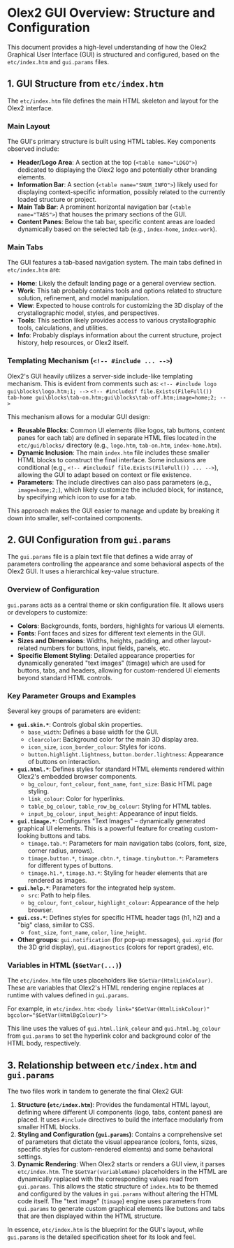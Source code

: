 # Olex2 GUI Overview: Structure and Configuration

This document provides a high-level understanding of how the Olex2 Graphical User Interface (GUI) is structured and configured, based on the `etc/index.htm` and `gui.params` files.

## 1. GUI Structure from `etc/index.htm`

The `etc/index.htm` file defines the main HTML skeleton and layout for the Olex2 interface.

### Main Layout

The GUI's primary structure is built using HTML tables. Key components observed include:

*   **Header/Logo Area**: A section at the top (`<table name="LOGO">`) dedicated to displaying the Olex2 logo and potentially other branding elements.
*   **Information Bar**: A section (`<table name="SNUM_INFO">`) likely used for displaying context-specific information, possibly related to the currently loaded structure or project.
*   **Main Tab Bar**: A prominent horizontal navigation bar (`<table name="TABS">`) that houses the primary sections of the GUI.
*   **Content Panes**: Below the tab bar, specific content areas are loaded dynamically based on the selected tab (e.g., `index-home`, `index-work`).

### Main Tabs

The GUI features a tab-based navigation system. The main tabs defined in `etc/index.htm` are:

*   **Home**: Likely the default landing page or a general overview section.
*   **Work**: This tab probably contains tools and options related to structure solution, refinement, and model manipulation.
*   **View**: Expected to house controls for customizing the 3D display of the crystallographic model, styles, and perspectives.
*   **Tools**: This section likely provides access to various crystallographic tools, calculations, and utilities.
*   **Info**: Probably displays information about the current structure, project history, help resources, or Olex2 itself.

### Templating Mechanism (`<!-- #include ... -->`)

Olex2's GUI heavily utilizes a server-side include-like templating mechanism. This is evident from comments such as:
`<!-- #include logo gui\blocks\logo.htm;1; -->`
`<!-- #includeif file.Exists(FileFull()) tab-home gui\blocks\tab-on.htm;gui\blocks\tab-off.htm;image=home;2; -->`

This mechanism allows for a modular GUI design:

*   **Reusable Blocks**: Common UI elements (like logos, tab buttons, content panes for each tab) are defined in separate HTML files located in the `etc/gui/blocks/` directory (e.g., `logo.htm`, `tab-on.htm`, `index-home.htm`).
*   **Dynamic Inclusion**: The main `index.htm` file includes these smaller HTML blocks to construct the final interface. Some inclusions are conditional (e.g., `<!-- #includeif file.Exists(FileFull()) ... -->`), allowing the GUI to adapt based on context or file existence.
*   **Parameters**: The include directives can also pass parameters (e.g., `image=home;2;`), which likely customize the included block, for instance, by specifying which icon to use for a tab.

This approach makes the GUI easier to manage and update by breaking it down into smaller, self-contained components.

## 2. GUI Configuration from `gui.params`

The `gui.params` file is a plain text file that defines a wide array of parameters controlling the appearance and some behavioral aspects of the Olex2 GUI. It uses a hierarchical key-value structure.

### Overview of Configuration

`gui.params` acts as a central theme or skin configuration file. It allows users or developers to customize:

*   **Colors**: Backgrounds, fonts, borders, highlights for various UI elements.
*   **Fonts**: Font faces and sizes for different text elements in the GUI.
*   **Sizes and Dimensions**: Widths, heights, padding, and other layout-related numbers for buttons, input fields, panels, etc.
*   **Specific Element Styling**: Detailed appearance properties for dynamically generated "text images" (timage) which are used for buttons, tabs, and headers, allowing for custom-rendered UI elements beyond standard HTML controls.

### Key Parameter Groups and Examples

Several key groups of parameters are evident:

*   **`gui.skin.*`**: Controls global skin properties.
    *   `base_width`: Defines a base width for the GUI.
    *   `clearcolor`: Background color for the main 3D display area.
    *   `icon_size`, `icon_border_colour`: Styles for icons.
    *   `button.highlight.lightness`, `button.border.lightness`: Appearance of buttons on interaction.
*   **`gui.html.*`**: Defines styles for standard HTML elements rendered within Olex2's embedded browser components.
    *   `bg_colour`, `font_colour`, `font_name`, `font_size`: Basic HTML page styling.
    *   `link_colour`: Color for hyperlinks.
    *   `table_bg_colour`, `table_row_bg_colour`: Styling for HTML tables.
    *   `input_bg_colour`, `input_height`: Appearance of input fields.
*   **`gui.timage.*`**: Configures "Text Images" – dynamically generated graphical UI elements. This is a powerful feature for creating custom-looking buttons and tabs.
    *   `timage.tab.*`: Parameters for main navigation tabs (colors, font, size, corner radius, arrows).
    *   `timage.button.*`, `timage.cbtn.*`, `timage.tinybutton.*`: Parameters for different types of buttons.
    *   `timage.h1.*`, `timage.h3.*`: Styling for header elements that are rendered as images.
*   **`gui.help.*`**: Parameters for the integrated help system.
    *   `src`: Path to help files.
    *   `bg_colour`, `font_colour`, `highlight_colour`: Appearance of the help browser.
*   **`gui.css.*`**: Defines styles for specific HTML header tags (h1, h2) and a "big" class, similar to CSS.
    *   `font_size`, `font_name`, `color`, `line_height`.
*   **Other groups**: `gui.notification` (for pop-up messages), `gui.xgrid` (for the 3D grid display), `gui.diagnostics` (colors for report grades), etc.

### Variables in HTML (`$GetVar(...)`)

The `etc/index.htm` file uses placeholders like `$GetVar(HtmlLinkColour)`. These are variables that Olex2's HTML rendering engine replaces at runtime with values defined in `gui.params`.

For example, in `etc/index.htm`:
`<body link="$GetVar(HtmlLinkColour)" bgcolor="$GetVar(HtmlBgColour)">`

This line uses the values of `gui.html.link_colour` and `gui.html.bg_colour` from `gui.params` to set the hyperlink color and background color of the HTML body, respectively.

## 3. Relationship between `etc/index.htm` and `gui.params`

The two files work in tandem to generate the final Olex2 GUI:

1.  **Structure (`etc/index.htm`)**: Provides the fundamental HTML layout, defining where different UI components (logo, tabs, content panes) are placed. It uses `#include` directives to build the interface modularly from smaller HTML blocks.
2.  **Styling and Configuration (`gui.params`)**: Contains a comprehensive set of parameters that dictate the visual appearance (colors, fonts, sizes, specific styles for custom-rendered elements) and some behavioral settings.
3.  **Dynamic Rendering**: When Olex2 starts or renders a GUI view, it parses `etc/index.htm`. The `$GetVar(variableName)` placeholders in the HTML are dynamically replaced with the corresponding values read from `gui.params`. This allows the static structure of `index.htm` to be themed and configured by the values in `gui.params` without altering the HTML code itself. The "text image" (`timage`) engine uses parameters from `gui.params` to generate custom graphical elements like buttons and tabs that are then displayed within the HTML structure.

In essence, `etc/index.htm` is the blueprint for the GUI's layout, while `gui.params` is the detailed specification sheet for its look and feel.
